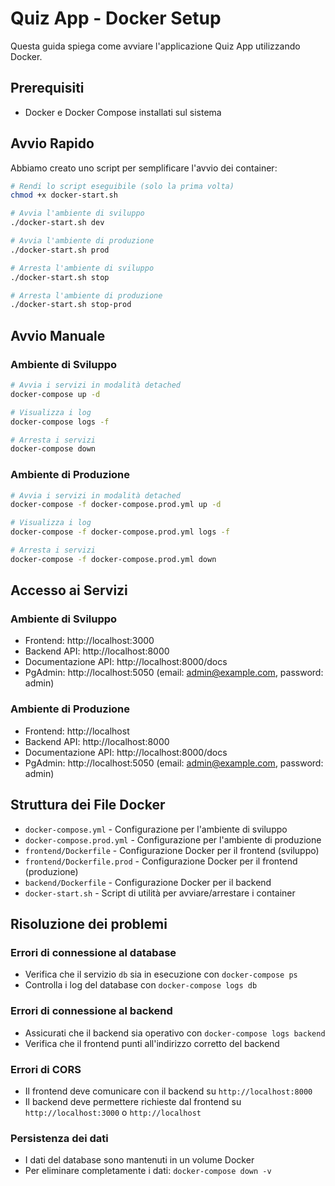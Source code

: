 # Quiz App - Docker Setup

Questa guida spiega come avviare l'applicazione Quiz App utilizzando Docker.

## Prerequisiti

- Docker e Docker Compose installati sul sistema

## Avvio Rapido

Abbiamo creato uno script per semplificare l'avvio dei container:

```bash
# Rendi lo script eseguibile (solo la prima volta)
chmod +x docker-start.sh

# Avvia l'ambiente di sviluppo
./docker-start.sh dev

# Avvia l'ambiente di produzione
./docker-start.sh prod

# Arresta l'ambiente di sviluppo
./docker-start.sh stop

# Arresta l'ambiente di produzione
./docker-start.sh stop-prod
```

## Avvio Manuale

### Ambiente di Sviluppo

```bash
# Avvia i servizi in modalità detached
docker-compose up -d

# Visualizza i log
docker-compose logs -f

# Arresta i servizi
docker-compose down
```

### Ambiente di Produzione

```bash
# Avvia i servizi in modalità detached
docker-compose -f docker-compose.prod.yml up -d

# Visualizza i log
docker-compose -f docker-compose.prod.yml logs -f

# Arresta i servizi
docker-compose -f docker-compose.prod.yml down
```

## Accesso ai Servizi

### Ambiente di Sviluppo
- Frontend: http://localhost:3000
- Backend API: http://localhost:8000
- Documentazione API: http://localhost:8000/docs
- PgAdmin: http://localhost:5050 (email: admin@example.com, password: admin)

### Ambiente di Produzione
- Frontend: http://localhost
- Backend API: http://localhost:8000
- Documentazione API: http://localhost:8000/docs
- PgAdmin: http://localhost:5050 (email: admin@example.com, password: admin)

## Struttura dei File Docker

- `docker-compose.yml` - Configurazione per l'ambiente di sviluppo
- `docker-compose.prod.yml` - Configurazione per l'ambiente di produzione
- `frontend/Dockerfile` - Configurazione Docker per il frontend (sviluppo)
- `frontend/Dockerfile.prod` - Configurazione Docker per il frontend (produzione)
- `backend/Dockerfile` - Configurazione Docker per il backend
- `docker-start.sh` - Script di utilità per avviare/arrestare i container

## Risoluzione dei problemi

### Errori di connessione al database
- Verifica che il servizio `db` sia in esecuzione con `docker-compose ps`
- Controlla i log del database con `docker-compose logs db`

### Errori di connessione al backend
- Assicurati che il backend sia operativo con `docker-compose logs backend`
- Verifica che il frontend punti all'indirizzo corretto del backend

### Errori di CORS
- Il frontend deve comunicare con il backend su `http://localhost:8000`
- Il backend deve permettere richieste dal frontend su `http://localhost:3000` o `http://localhost`

### Persistenza dei dati
- I dati del database sono mantenuti in un volume Docker
- Per eliminare completamente i dati: `docker-compose down -v`
